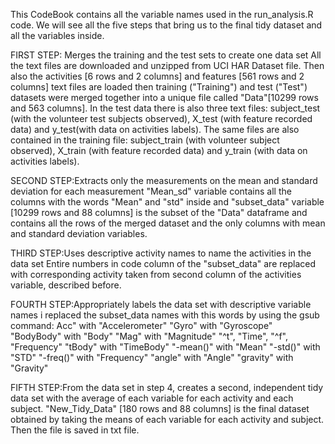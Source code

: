 This CodeBook contains all the variable names used in the run_analysis.R code. We will see all the five steps that bring us to the final tidy dataset and all the variables inside.

FIRST STEP: Merges the training and the test sets to create one data set
All the text files are downloaded and unzipped from UCI HAR Dataset file. Then also the activities [6 rows and 2 columns] and features [561 rows and 2 columns] text files are loaded
then training ("Training") and test ("Test") datasets were merged together into a unique file called "Data"[10299 rows and 563 columns].
In the test data there is also three text files: subject_test (with the volunteer test subjects observed), X_test (with feature recorded data) and y_test(with data on activities labels).
The same files are also contained in the training file: subject_train (with volunteer subject observed), X_train (with feature recorded data) and y_train (with data on activities labels).

SECOND STEP:Extracts only the measurements on the mean and standard deviation for each measurement
"Mean_sd" variable contains all the columns with the words "Mean" and "std" inside and "subset_data" variable [10299 rows and 88 columns] is the subset of the "Data" dataframe and contains all the rows of the merged dataset
and the only columns with mean and standard deviation variables. 

THIRD STEP:Uses descriptive activity names to name the activities in the data set
Entire numbers in code column of the "subset_data" are replaced with corresponding activity taken from second column of the activities variable, described before.

FOURTH STEP:Appropriately labels the data set with descriptive variable names
i replaced the subset_data names with this words by using the gsub command:
Acc" with "Accelerometer"
"Gyro" with "Gyroscope"
"BodyBody" with "Body"
"Mag" with "Magnitude"
"^t", "Time", 
"^f", "Frequency"
"tBody" with "TimeBody"
"-mean()" with "Mean"
"-std()" with "STD"
"-freq()" with "Frequency"
"angle" with "Angle"
"gravity" with "Gravity"

FIFTH STEP:From the data set in step 4, creates a second, independent tidy data set with the average of each variable for each activity and each subject.
"New_Tidy_Data" [180 rows and 88 columns] is the final dataset obtained by taking the means of each variable for each activity and subject. Then the file is saved in txt file.
